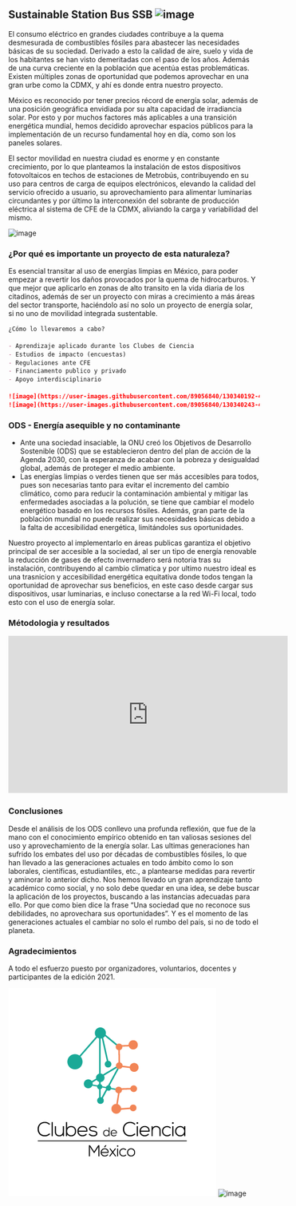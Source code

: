 ## **Sustainable Station Bus SSB**  ![image](https://user-images.githubusercontent.com/89056840/130339738-462ea6dd-3f06-4b33-8313-95b5371bdeea.png)
 

El consumo eléctrico en grandes ciudades contribuye a la quema desmesurada de combustibles fósiles para abastecer las necesidades básicas de su sociedad. Derivado a esto la calidad de aire, suelo y vida de los habitantes se han visto demeritadas con el paso de los años. Además de una curva creciente en la población que acentúa estas problemáticas.
Existen múltiples zonas de oportunidad que podemos aprovechar en una gran urbe como la CDMX, y ahí es donde entra nuestro proyecto.

México es reconocido por tener precios récord de energía solar, además de una posición geográfica envidiada por su alta capacidad de irradiancia solar. Por esto y por muchos factores más aplicables a una transición energética mundial, hemos decidido aprovechar espacios públicos para la implementación de un recurso fundamental hoy en día, como son los paneles solares. 

El sector movilidad en nuestra ciudad es enorme y en constante crecimiento, por lo que planteamos la instalación de estos dispositivos fotovoltaicos en techos de estaciones de Metrobús, contribuyendo en su uso para centros de carga de equipos electrónicos, elevando la calidad del servicio ofrecido a usuario, su aprovechamiento para alimentar luminarias circundantes y por último la interconexión del sobrante de producción eléctrica al sistema de CFE de la CDMX, aliviando la carga y variabilidad del mismo.

![image](https://user-images.githubusercontent.com/89056840/130339748-aa87496c-0451-4b23-be90-d345d2b7f62f.png)


### ¿Por qué es importante un proyecto de esta naturaleza?

Es esencial transitar al uso de energías limpias en México, para poder empezar a revertir los daños provocados por la quema de hidrocarburos. Y que mejor que aplicarlo en zonas de alto transito en la vida diaria de los citadinos, además de ser un proyecto con miras a crecimiento a más áreas del sector transporte, haciéndolo así no solo un proyecto de energía solar, si no uno de movilidad integrada sustentable.


```markdown
¿Cómo lo llevaremos a cabo?

- Aprendizaje aplicado durante los Clubes de Ciencia
- Estudios de impacto (encuestas)
- Regulaciones ante CFE
- Financiamento publico y privado
- Apoyo interdisciplinario

![image](https://user-images.githubusercontent.com/89056840/130340192-4430663d-b15f-405d-8ea7-36e291c02142.png)
![image](https://user-images.githubusercontent.com/89056840/130340243-466bbc6e-594c-46ba-9a95-ef9f523ede94.png)


```


### ODS - Energía asequible y no contaminante

- Ante una sociedad insaciable, la ONU creó los Objetivos de Desarrollo Sostenible (ODS) que se establecieron dentro del plan de acción de la Agenda 2030, con la esperanza de acabar con la pobreza y desigualdad global, además de proteger el medio ambiente.
- Las energías limpias o verdes tienen que ser más accesibles para todos, pues son necesarias tanto para evitar el incremento del cambio climático, como para reducir la contaminación ambiental y mitigar las enfermedades asociadas a la polución, se tiene que cambiar el modelo energético basado en los recursos fósiles. Además, gran parte de la población mundial no puede realizar sus necesidades básicas debido a la falta de accesibilidad energética, limitándoles sus oportunidades.

Nuestro proyecto al implementarlo en áreas publicas garantiza el objetivo principal de ser accesible a la sociedad, al ser un tipo de energía renovable la reducción de gases de efecto invernadero será notoria tras su instalación, contribuyendo al cambio climatica y por ultimo nuestro ideal es una trasnicion y accesibilidad energética equitativa donde todos tengan la oportunidad de aprovechar sus beneficios, en este caso desde cargar sus dispositivos, usar luminarias, e incluso conectarse a la red Wi-Fi local, todo esto con el uso de energía solar.


### Métodologia y resultados 

<iframe width="560" height="315" src="https://www.youtube.com/embed/cxNuCP9FXVk" title="YouTube video player" frameborder="0" allow="accelerometer; autoplay; clipboard-write; encrypted-media; gyroscope; picture-in-picture" allowfullscreen></iframe>

### Conclusiones

Desde el análisis de los ODS conllevo una profunda reflexión, que fue de la mano con el conocimiento empírico obtenido en tan valiosas sesiones del uso y aprovechamiento de la energía solar. Las ultimas generaciones han sufrido los embates del uso por décadas de combustibles fósiles, lo que han llevado a las generaciones actuales en todo ámbito como lo son laborales, científicas, estudiantiles, etc., a plantearse medidas para revertir y aminorar lo anterior dicho.
Nos hemos llevado un gran aprendizaje tanto académico como social, y no solo debe quedar en una idea, se debe buscar la aplicación de los proyectos, buscando a las instancias adecuadas para ello. Por que como bien dice la frase
“Una sociedad que no reconoce sus debilidades, no aprovechara sus oportunidades”. Y es el momento de las generaciones actuales el cambiar no solo el rumbo del país, si no de todo el planeta.


### Agradecimientos 

A todo el esfuerzo puesto por organizadores, voluntarios, docentes y participantes de la edición 2021.

![](Logo_CdeCMx.png) 
![image](https://user-images.githubusercontent.com/89056840/130339600-d9a8d15e-bdde-40c5-9ed9-84ca2c5f4d4a.png)
